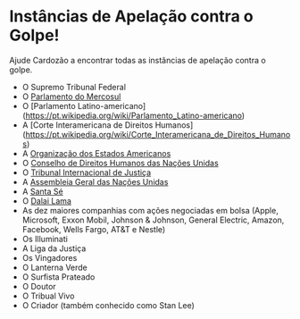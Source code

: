 # Instâncias de Apelação contra o Golpe!

Ajude Cardozão a encontrar todas as instâncias de apelação contra o golpe.

- O Supremo Tribunal Federal
- O [Parlamento do Mercosul](https://pt.wikipedia.org/wiki/Parlamento_do_Mercosul)
- O [Parlamento Latino-americano] (https://pt.wikipedia.org/wiki/Parlamento_Latino-americano)
- A [Corte Interamericana de Direitos Humanos] (https://pt.wikipedia.org/wiki/Corte_Interamericana_de_Direitos_Humanos)
- A [Organização dos Estados Americanos](https://pt.wikipedia.org/wiki/Organiza%C3%A7%C3%A3o_dos_Estados_Americanos)
- O [Conselho de Direitos Humanos das Nações Unidas](https://pt.wikipedia.org/wiki/Conselho_de_Direitos_Humanos_das_Na%C3%A7%C3%B5es_Unidas)
- O [Tribunal Internacional de Justiça](https://pt.wikipedia.org/wiki/Tribunal_Internacional_de_Justi%C3%A7a)
- A [Assembleia Geral das Nações Unidas](https://pt.wikipedia.org/wiki/Assembleia_Geral_das_Na%C3%A7%C3%B5es_Unidas)
- A [Santa Sé](https://pt.wikipedia.org/wiki/Santa_S%C3%A9)
- O [Dalai Lama](https://pt.wikipedia.org/wiki/Tenzin_Gyatso)
- As dez maiores companhias com ações negociadas em bolsa (Apple, Microsoft, Exxon Mobil, Johnson & Johnson, General Electric, Amazon, Facebook, Wells Fargo, AT&T e Nestle)
- Os Illuminati
- A Liga da Justiça
- Os Vingadores
- O Lanterna Verde
- O Surfista Prateado
- O Doutor
- O Tribual Vivo
- O Criador (também conhecido como Stan Lee)
